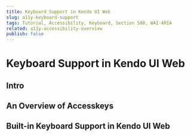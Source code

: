 ```yaml
---
title: Keyboard Support in Kendo UI Web
slug: a11y-keyboard-support
tags: Tutorial, Accessibility, Keyboard, Section 508, WAI-ARIA
related: a11y-accessibility-overview
publish: false
---
```


# Keyboard Support in Kendo UI Web

## Intro

## An Overview of Accesskeys

## Built-in Keyboard Support in Kendo UI Web